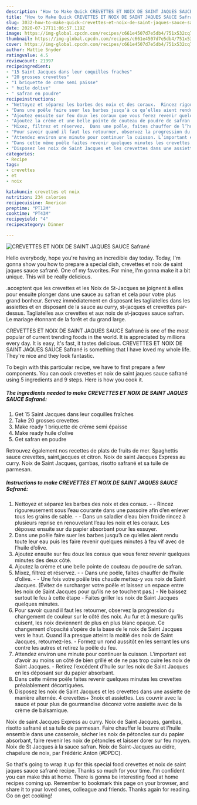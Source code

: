 ```yaml
---
description: "How to Make Quick CREVETTES ET NOIX DE SAINT JAQUES SAUCE Safrané"
title: "How to Make Quick CREVETTES ET NOIX DE SAINT JAQUES SAUCE Safrané"
slug: 3032-how-to-make-quick-crevettes-et-noix-de-saint-jaques-sauce-safrane
date: 2020-07-17T11:06:57.119Z
image: https://img-global.cpcdn.com/recipes/c661e4507d7e5db4/751x532cq70/crevettes-et-noix-de-saint-jaques-sauce-safrane-photo-principale-de-la-recette.jpg
thumbnail: https://img-global.cpcdn.com/recipes/c661e4507d7e5db4/751x532cq70/crevettes-et-noix-de-saint-jaques-sauce-safrane-photo-principale-de-la-recette.jpg
cover: https://img-global.cpcdn.com/recipes/c661e4507d7e5db4/751x532cq70/crevettes-et-noix-de-saint-jaques-sauce-safrane-photo-principale-de-la-recette.jpg
author: Mattie Snyder
ratingvalue: 4.5
reviewcount: 21997
recipeingredient:
- "15 Saint Jacques dans leur coquilles fraches"
- "20 grosses crevettes"
- "1 briquette de crme semi paisse"
- " huile dolive"
- " safran en poudre"
recipeinstructions:
- "Nettoyez et séparez les barbes des noix et des coraux.  Rincez rigoureusement sous l’eau courante dans une passoire afin d’en enlever tous les grains de sable.  Dans un saladier d’eau bien froide rincez à plusieurs reprise en renouvelant l’eau les noix et les coraux. Les déposez ensuite sur du papier absorbant pour les essuyer."
- "Dans une poêle faire suer les barbes jusqu’à ce qu’elles aient rendu toute leur eau puis les faire revenir quelques minutes à feu vif avec de l’huile d’olive."
- "Ajoutez ensuite sur feu doux les coraux que vous ferez revenir quelques minutes des deux côté."
- "Ajoutez la crème et une belle pointe de couteau de poudre de safran."
- "Mixez, filtrez et réservez.  Dans une poêle, faites chauffer de l’huile d’olive.  Une fois votre poêle très chaude mettez-y vos noix de Saint Jacques. (Évitez de surcharger votre poêle et laissez un espace entre les noix de Saint Jacques pour qu’ils ne se touchent pas.) Ne baissez surtout le feu à cette étape Faites griller les noix de Saint Jacques quelques minutes."
- "Pour savoir quand il faut les retourner, observez la progression du changement de couleur sur le côté des noix. Au fur et à mesure qu’ils cuisent, les noix deviennent de plus en plus blanc opaque. Ce changement d’opacité s’opère de la base de le noix de Saint Jacques vers le haut. Quand il a presque atteint la moitié des noix de Saint Jacques, retournez-les. Formez un rond aussitôt en les serrant les uns contre les autres et retirez la poêle du feu."
- "Attendez environ une minute pour continuer la cuisson. L’important est d’avoir au moins un côté de bien grillé et de ne pas trop cuire les noix de Saint Jacques. Retirez l’excédent d’huile sur les noix de Saint Jacques en les déposant sur du papier absorbant."
- "Dans cette même poêle faites revenir quelques minutes les crevettes préalablement décortiquées."
- "Disposez les noix de Saint Jacques et les crevettes dans une assiette de manière alternée. 4 crevettes+ 3noix et assiettes. Les couvrir avec la sauce et pour plus de gourmandise décorez votre assiette avec de la crème de balsamique."
categories:
- Recipe
tags:
- crevettes
- et
- noix

katakunci: crevettes et noix 
nutrition: 234 calories
recipecuisine: American
preptime: "PT12M"
cooktime: "PT43M"
recipeyield: "4"
recipecategory: Dinner

---
```



![CREVETTES ET NOIX DE SAINT JAQUES SAUCE Safrané](https://img-global.cpcdn.com/recipes/c661e4507d7e5db4/751x532cq70/crevettes-et-noix-de-saint-jaques-sauce-safrane-photo-principale-de-la-recette.jpg)

Hello everybody, hope you're having an incredible day today. Today, I'm gonna show you how to prepare a special dish, crevettes et noix de saint jaques sauce safrané. One of my favorites. For mine, I'm gonna make it a bit unique. This will be really delicious.

.acceptent que les crevettes et les Noix de St-Jacques se joignent à elles pour ensuite plonger dans une sauce au safran et cela pour votre plus grand bonheur. Servez immédiatement en disposant les tagliatelles dans les assiettes et en disposant de la sauce au curry, st-jacques et crevettes par-dessus. Tagliatelles aux crevettes et aux noix de st-jacques sauce safran. Le mariage étonnant de la forêt et du grand large.

CREVETTES ET NOIX DE SAINT JAQUES SAUCE Safrané is one of the most popular of current trending foods in the world. It is appreciated by millions every day. It is easy, it's fast, it tastes delicious. CREVETTES ET NOIX DE SAINT JAQUES SAUCE Safrané is something that I have loved my whole life. They're nice and they look fantastic.


To begin with this particular recipe, we have to first prepare a few components. You can cook crevettes et noix de saint jaques sauce safrané using 5 ingredients and 9 steps. Here is how you cook it.

<!--inarticleads1-->

##### The ingredients needed to make CREVETTES ET NOIX DE SAINT JAQUES SAUCE Safrané:

1. Get 15 Saint Jacques dans leur coquilles fraîches
1. Take 20 grosses crevettes
1. Make ready 1 briquette de crème semi épaisse
1. Make ready  huile d’olive
1. Get  safran en poudre


Retrouvez également nos recettes de plats de fruits de mer. Spaghettis sauce crevettes, saint,jacques et citron. Noix de saint Jacques Express au curry. Noix de Saint Jacques, gambas, risotto safrané et sa tuile de parmesan. 

<!--inarticleads2-->

##### Instructions to make CREVETTES ET NOIX DE SAINT JAQUES SAUCE Safrané:

1. Nettoyez et séparez les barbes des noix et des coraux. -  - Rincez rigoureusement sous l’eau courante dans une passoire afin d’en enlever tous les grains de sable. -  - Dans un saladier d’eau bien froide rincez à plusieurs reprise en renouvelant l’eau les noix et les coraux. Les déposez ensuite sur du papier absorbant pour les essuyer.
1. Dans une poêle faire suer les barbes jusqu’à ce qu’elles aient rendu toute leur eau puis les faire revenir quelques minutes à feu vif avec de l’huile d’olive.
1. Ajoutez ensuite sur feu doux les coraux que vous ferez revenir quelques minutes des deux côté.
1. Ajoutez la crème et une belle pointe de couteau de poudre de safran.
1. Mixez, filtrez et réservez. -  - Dans une poêle, faites chauffer de l’huile d’olive. -  - Une fois votre poêle très chaude mettez-y vos noix de Saint Jacques. (Évitez de surcharger votre poêle et laissez un espace entre les noix de Saint Jacques pour qu’ils ne se touchent pas.) - Ne baissez surtout le feu à cette étape - Faites griller les noix de Saint Jacques quelques minutes.
1. Pour savoir quand il faut les retourner, observez la progression du changement de couleur sur le côté des noix. Au fur et à mesure qu’ils cuisent, les noix deviennent de plus en plus blanc opaque. Ce changement d’opacité s’opère de la base de le noix de Saint Jacques vers le haut. Quand il a presque atteint la moitié des noix de Saint Jacques, retournez-les. - Formez un rond aussitôt en les serrant les uns contre les autres et retirez la poêle du feu.
1. Attendez environ une minute pour continuer la cuisson. L’important est d’avoir au moins un côté de bien grillé et de ne pas trop cuire les noix de Saint Jacques. - Retirez l’excédent d’huile sur les noix de Saint Jacques en les déposant sur du papier absorbant.
1. Dans cette même poêle faites revenir quelques minutes les crevettes préalablement décortiquées.
1. Disposez les noix de Saint Jacques et les crevettes dans une assiette de manière alternée. 4 crevettes+ 3noix et assiettes. Les couvrir avec la sauce et pour plus de gourmandise décorez votre assiette avec de la crème de balsamique.


Noix de saint Jacques Express au curry. Noix de Saint Jacques, gambas, risotto safrané et sa tuile de parmesan. Faire chauffer le beurre et l&#39;huile ensemble dans une casserole, sécher les noix de pétoncles sur du papier absorbant, faire revenir les noix de pétoncles et laisser dorer sur feu moyen. Noix de St Jacques à la sauce safran. Noix de Saint-Jacques au cidre, chapelure de noix, par Frédéric Anton (#DPDC). 

So that's going to wrap it up for this special food crevettes et noix de saint jaques sauce safrané recipe. Thanks so much for your time. I'm confident you can make this at home. There is gonna be interesting food at home recipes coming up. Remember to bookmark this page on your browser, and share it to your loved ones, colleague and friends. Thanks again for reading. Go on get cooking!
